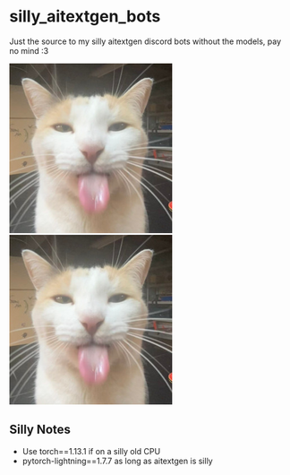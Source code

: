 # silly_aitextgen_bots

Just the source to my silly aitextgen discord bots without the models, pay no mind :3

![silly](silly.jpg)
![silly](silly.jpg)

## Silly Notes
 - Use torch==1.13.1 if on a silly old CPU
 - pytorch-lightning==1.7.7 as long as aitextgen is silly
